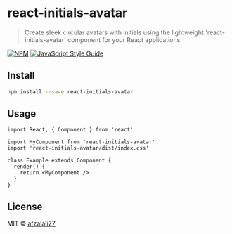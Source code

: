 # react-initials-avatar

> Create sleek circular avatars with initials using the lightweight &#x27;react-initials-avatar&#x27; component for your React applications.

[![NPM](https://img.shields.io/npm/v/react-initials-avatar.svg)](https://www.npmjs.com/package/react-initials-avatar) [![JavaScript Style Guide](https://img.shields.io/badge/code_style-standard-brightgreen.svg)](https://standardjs.com)

## Install

```bash
npm install --save react-initials-avatar
```

## Usage

```tsx
import React, { Component } from 'react'

import MyComponent from 'react-initials-avatar'
import 'react-initials-avatar/dist/index.css'

class Example extends Component {
  render() {
    return <MyComponent />
  }
}
```

## License

MIT © [afzalali27](https://github.com/afzalali27)
